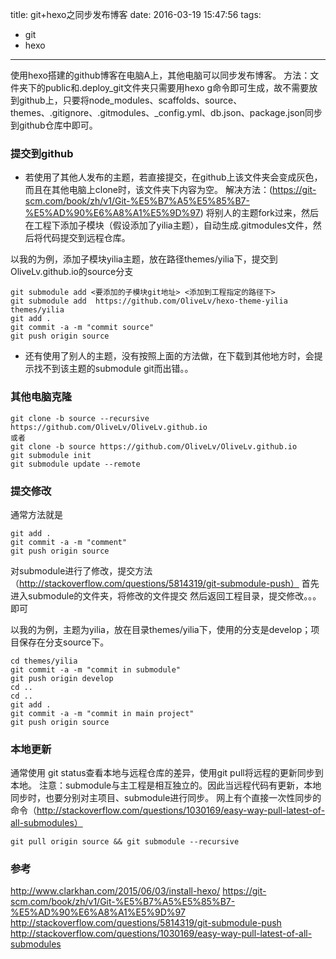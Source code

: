 title: git+hexo之同步发布博客
date: 2016-03-19 15:47:56
tags:
- git
- hexo
---
使用hexo搭建的github博客在电脑A上，其他电脑可以同步发布博客。
方法：文件夹下的public和.deploy_git文件夹只需要用hexo g命令即可生成，故不需要放到github上，只要将node_modules、scaffolds、source、themes、.gitignore、.gitmodules、_config.yml、db.json、package.json同步到github仓库中即可。

### **提交到github**
+ 若使用了其他人发布的主题，若直接提交，在github上该文件夹会变成灰色，而且在其他电脑上clone时，该文件夹下内容为空。
解决方法：(https://git-scm.com/book/zh/v1/Git-%E5%B7%A5%E5%85%B7-%E5%AD%90%E6%A8%A1%E5%9D%97)
将别人的主题fork过来，然后在工程下添加子模块（假设添加了yilia主题），自动生成.gitmodules文件，然后将代码提交到远程仓库。

以我的为例，添加子模块yilia主题，放在路径themes/yilia下，提交到OliveLv.github.io的source分支
```shell
git submodule add <要添加的子模块git地址> <添加到工程指定的路径下>
git submodule add  https://github.com/OliveLv/hexo-theme-yilia  themes/yilia
git add .
git commit -a -m "commit source"
git push origin source
```
+ 还有使用了别人的主题，没有按照上面的方法做，在下载到其他地方时，会提示找不到该主题的submodule git而出错。。


### **其他电脑克隆**

```shell
git clone -b source --recursive https://github.com/OliveLv/OliveLv.github.io
或者
git clone -b source https://github.com/OliveLv/OliveLv.github.io
git submodule init
git submodule update --remote
```

### **提交修改**
通常方法就是
```git
git add .
git commit -a -m "comment"
git push origin source
```
对submodule进行了修改，提交方法（http://stackoverflow.com/questions/5814319/git-submodule-push）
首先进入submodule的文件夹，将修改的文件提交
然后返回工程目录，提交修改。。。即可

以我的为例，主题为yilia，放在目录themes/yilia下，使用的分支是develop；项目保存在分支source下。
```shell
cd themes/yilia
git commit -a -m "commit in submodule"
git push origin develop
cd ..
cd ..
git add .
git commit -a -m "commit in main project"
git push origin source
```
### **本地更新**
通常使用 git status查看本地与远程仓库的差异，使用git pull将远程的更新同步到本地。
注意：submodule与主工程是相互独立的。因此当远程代码有更新，本地同步时，也要分别对主项目、submodule进行同步。
网上有个直接一次性同步的命令（http://stackoverflow.com/questions/1030169/easy-way-pull-latest-of-all-submodules）

```shell
git pull origin source && git submodule --recursive
```

### **参考**
http://www.clarkhan.com/2015/06/03/install-hexo/
https://git-scm.com/book/zh/v1/Git-%E5%B7%A5%E5%85%B7-%E5%AD%90%E6%A8%A1%E5%9D%97
http://stackoverflow.com/questions/5814319/git-submodule-push
http://stackoverflow.com/questions/1030169/easy-way-pull-latest-of-all-submodules
